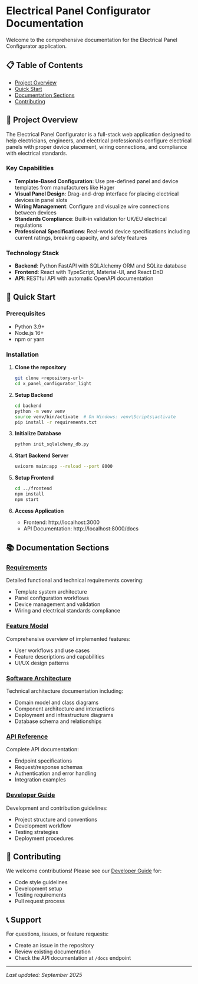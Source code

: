 # Electrical Panel Configurator Documentation

Welcome to the comprehensive documentation for the Electrical Panel Configurator application.

## 📋 Table of Contents

- [Project Overview](#project-overview)
- [Quick Start](#quick-start)
- [Documentation Sections](#documentation-sections)
- [Contributing](#contributing)

## 🔌 Project Overview

The Electrical Panel Configurator is a full-stack web application designed to help electricians, engineers, and electrical professionals configure electrical panels with proper device placement, wiring connections, and compliance with electrical standards.

### Key Capabilities

- **Template-Based Configuration**: Use pre-defined panel and device templates from manufacturers like Hager
- **Visual Panel Design**: Drag-and-drop interface for placing electrical devices in panel slots
- **Wiring Management**: Configure and visualize wire connections between devices
- **Standards Compliance**: Built-in validation for UK/EU electrical regulations
- **Professional Specifications**: Real-world device specifications including current ratings, breaking capacity, and safety features

### Technology Stack

- **Backend**: Python FastAPI with SQLAlchemy ORM and SQLite database
- **Frontend**: React with TypeScript, Material-UI, and React DnD
- **API**: RESTful API with automatic OpenAPI documentation

## 🚀 Quick Start

### Prerequisites
- Python 3.9+
- Node.js 16+
- npm or yarn

### Installation

1. **Clone the repository**
   ```bash
   git clone <repository-url>
   cd x_panel_configurator_light
   ```

2. **Setup Backend**
   ```bash
   cd backend
   python -m venv venv
   source venv/bin/activate  # On Windows: venv\Scripts\activate
   pip install -r requirements.txt
   ```

3. **Initialize Database**
   ```bash
   python init_sqlalchemy_db.py
   ```

4. **Start Backend Server**
   ```bash
   uvicorn main:app --reload --port 8000
   ```

5. **Setup Frontend**
   ```bash
   cd ../frontend
   npm install
   npm start
   ```

6. **Access Application**
   - Frontend: http://localhost:3000
   - API Documentation: http://localhost:8000/docs

## 📚 Documentation Sections

### [Requirements](./requirements.md)
Detailed functional and technical requirements covering:
- Template system architecture
- Panel configuration workflows  
- Device management and validation
- Wiring and electrical standards compliance

### [Feature Model](./features.md)
Comprehensive overview of implemented features:
- User workflows and use cases
- Feature descriptions and capabilities
- UI/UX design patterns

### [Software Architecture](./architecture.md)
Technical architecture documentation including:
- Domain model and class diagrams
- Component architecture and interactions
- Deployment and infrastructure diagrams
- Database schema and relationships

### [API Reference](./api.md)
Complete API documentation:
- Endpoint specifications
- Request/response schemas
- Authentication and error handling
- Integration examples

### [Developer Guide](./developer-guide.md)
Development and contribution guidelines:
- Project structure and conventions
- Development workflow
- Testing strategies
- Deployment procedures

## 🔧 Contributing

We welcome contributions! Please see our [Developer Guide](./developer-guide.md) for:
- Code style guidelines
- Development setup
- Testing requirements
- Pull request process

## 📞 Support

For questions, issues, or feature requests:
- Create an issue in the repository
- Review existing documentation
- Check the API documentation at `/docs` endpoint

---

*Last updated: September 2025*